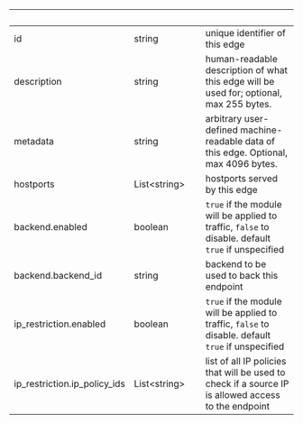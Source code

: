 
|&nbsp;|&nbsp;|&nbsp;|&nbsp;|
|---|---|---|---|
| id | string | | unique identifier of this edge |
| description | string | | human-readable description of what this edge will be used for; optional, max 255 bytes. |
| metadata | string | | arbitrary user-defined machine-readable data of this edge. Optional, max 4096 bytes. |
| hostports | List&lt;string&gt; | | hostports served by this edge |
| backend.enabled | boolean | | `true` if the module will be applied to traffic, `false` to disable. default `true` if unspecified |
| backend.backend_id | string | | backend to be used to back this endpoint |
| ip_restriction.enabled | boolean | | `true` if the module will be applied to traffic, `false` to disable. default `true` if unspecified |
| ip_restriction.ip_policy_ids | List&lt;string&gt; | | list of all IP policies that will be used to check if a source IP is allowed access to the endpoint |
